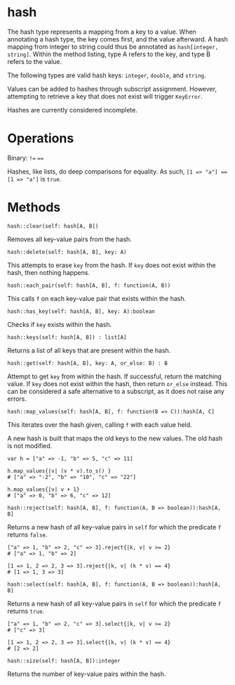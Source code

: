 hash
====

The hash type represents a mapping from a key to a value. When annotating a hash type, the key comes first, and the value afterward. A hash mapping from integer to string could thus be annotated as `hash[integer, string]`. Within the method listing, type A refers to the key, and type B refers to the value.

The following types are valid hash keys: `integer`, `double`, and `string`.

Values can be added to hashes through subscript assignment. However, attempting to retrieve a key that does not exist will trigger `KeyError`.

Hashes are currently considered incomplete.

# Operations

Binary: `!=` `==`

Hashes, like lists, do deep comparisons for equality. As such, `[1 => "a"] == [1 => "a"]` is `true`.

# Methods

`hash::clear(self: hash[A, B])`

Removes all key-value pairs from the hash.


`hash::delete(self: hash[A, B], key: A)`

This attempts to erase `key` from the hash. If `key` does not exist within the hash, then nothing happens.


`hash::each_pair(self: hash[A, B], f: function(A, B))`

This calls `f` on each key-value pair that exists within the hash.


`hash::has_key(self: hash[A, B], key: A):boolean`

Checks if `key` exists within the hash.


`hash::keys(self: hash[A, B]) : list[A]`

Returns a list of all keys that are present within the hash.


`hash::get(self: hash[A, B], key: A, or_else: B) : B`

Attempt to get `key` from within the hash. If successful, return the matching value. If `key` does not exist within the hash, then return `or_else` instead. This can be considered a safe alternative to a subscript, as it does not raise any errors.


`hash::map_values(self: hash[A, B], f: function(B => C)):hash[A, C]`

This iterates over the hash given, calling `f` with each value held.

A new hash is built that maps the old keys to the new values. The old hash is not modified.

```
var h = ["a" => -1, "b" => 5, "c" => 11]

h.map_values{|v| (v * v).to_s() }
# ["a" => "-2", "b" => "10", "c" => "22"]

h.map_values{|v| v + 1}
# ["a" => 0, "b" => 6, "c" => 12]
```


`hash::reject(self: hash[A, B], f: function(A, B => boolean)):hash[A, B]`

Returns a new hash of all key-value pairs in `self` for which the predicate `f` returns `false`.

```
["a" => 1, "b" => 2, "c" => 3].reject{|k, v| v >= 2}
# ["a" => 1, "b" => 2]

[1 => 1, 2 => 2, 3 => 3].reject{|k, v| (k * v) == 4}
# [1 => 1, 3 => 3]
```


`hash::select(self: hash[A, B], f: function(A, B => boolean)):hash[A, B]`

Returns a new hash of all key-value pairs in `self` for which the predicate `f` returns `true`.

```
["a" => 1, "b" => 2, "c" => 3].select{|k, v| v >= 2}
# ["c" => 3]

[1 => 1, 2 => 2, 3 => 3].select{|k, v| (k * v) == 4}
# [2 => 2]
```


`hash::size(self: hash[A, B]):integer`

Returns the number of key-value pairs within the hash.
